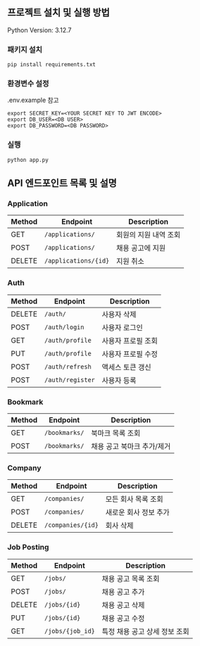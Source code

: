 ## 프로젝트 설치 및 실행 방법

Python Version: 3.12.7

### 패키지 설치
```
pip install requirements.txt
```

### 환경변수 설정

.env.example 참고

```
export SECRET_KEY=<YOUR SECRET KEY TO JWT ENCODE>
export DB_USER=<DB USER>
export DB_PASSWORD=<DB PASSWORD>
```

### 실행
```
python app.py
```

## API 엔드포인트 목록 및 설명

### Application

| Method | Endpoint               | Description          |
|--------|------------------------|----------------------|
| GET    | `/applications/`       | 회원의 지원 내역 조회     |
| POST   | `/applications/`       | 채용 공고에 지원      |
| DELETE | `/applications/{id}`   | 지원 취소            |

### Auth

| Method | Endpoint               | Description          |
|--------|------------------------|----------------------|
| DELETE | `/auth/`               | 사용자 삭제         |
| POST   | `/auth/login`          | 사용자 로그인       |
| GET    | `/auth/profile`        | 사용자 프로필 조회  |
| PUT    | `/auth/profile`        | 사용자 프로필 수정  |
| POST   | `/auth/refresh`        | 액세스 토큰 갱신  |
| POST   | `/auth/register`       | 사용자 등록         |

### Bookmark

| Method | Endpoint               | Description          |
|--------|------------------------|----------------------|
| GET    | `/bookmarks/`          | 북마크 목록 조회   |
| POST   | `/bookmarks/`          | 채용 공고 북마크 추가/제거 |

### Company

| Method | Endpoint               | Description          |
|--------|------------------------|----------------------|
| GET    | `/companies/`          | 모든 회사 목록 조회  |
| POST   | `/companies/`          | 새로운 회사 정보 추가 |
| DELETE | `/companies/{id}`      | 회사 삭제            |

### Job Posting

| Method | Endpoint               | Description          |
|--------|------------------------|----------------------|
| GET    | `/jobs/`               | 채용 공고 목록 조회   |
| POST   | `/jobs/`               | 채용 공고 추가       |
| DELETE | `/jobs/{id}`           | 채용 공고 삭제     |
| PUT    | `/jobs/{id}`           | 채용 공고 수정     |
| GET    | `/jobs/{job_id}`       | 특정 채용 공고 상세 정보 조회 |